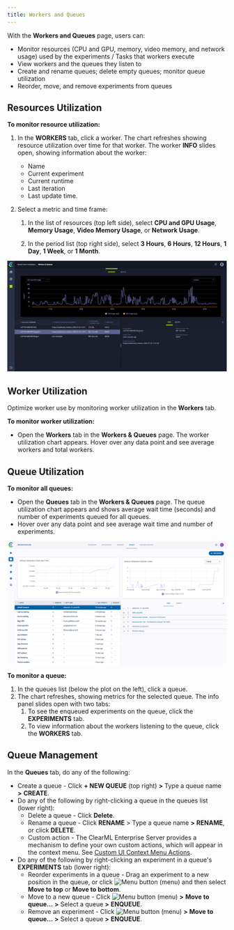 ```yaml
---
title: Workers and Queues
---
```


With the **Workers and Queues** page, users can:

* Monitor resources (CPU and GPU, memory, video memory, and network usage) used by the experiments / Tasks that workers
  execute
* View workers and the queues they listen to
* Create and rename queues; delete empty queues; monitor queue utilization
* Reorder, move, and remove experiments from queues



## Resources Utilization

**To monitor resource utilization:**

1. In the **WORKERS** tab, click a worker. The chart refreshes showing resource utilization over time for that worker. The
   worker **INFO** slides open, showing information about the worker:
   * Name
   * Current experiment
   * Current runtime
   * Last iteration
   * Last update time.

1. Select a metric and time frame:

    1. In the list of resources (top left side), select **CPU and GPU Usage**, **Memory Usage**, **Video Memory Usage**, or **Network Usage**.

    1. In the period list (top right side), select **3 Hours**, **6 Hours**, **12 Hours**, **1 Day**, **1 Week**, or **1 Month**.

![Worker management](../img/agents_queues_resource_management.png)



## Worker Utilization

Optimize worker use by monitoring worker utilization in the **Workers** tab.

**To monitor worker utilization:**

* Open the **Workers** tab in the **Workers & Queues** page. The worker utilization chart
  appears. Hover over any data point and see average workers and total workers.



## Queue Utilization

**To monitor all queues:**

* Open the **Queues** tab in the **Workers & Queues** page. The queue utilization chart appears and shows
 average wait time (seconds) and number of experiments queued for all queues.
* Hover over any data point and see average wait time and number of experiments.

![image](../img/4100.png)

**To monitor a queue:**

1. In the queues list (below the plot on the left), click a queue.
1. The chart refreshes, showing metrics for the selected queue. The info panel slides open with two tabs:
   1. To see the enqueued experiments on the queue, click the **EXPERIMENTS** tab.
   2. To view information about the workers listening to the queue, click the **WORKERS** tab.



## Queue Management

In the **Queues** tab, do any of the following:

* Create a queue - Click **+ NEW QUEUE** (top right) **>** Type a queue name **>** **CREATE**.
* Do any of the following by right-clicking a queue in the queues list (lower right):
    * Delete a queue - Click **Delete**.
    * Rename a queue - Click **RENAME** > Type a queue name **>** **RENAME**, or click **DELETE**.
    * Custom action - The ClearML Enterprise Server provides a mechanism to define your own custom actions, which will 
      appear in the context menu. See [Custom UI Context Menu Actions](../deploying_clearml/clearml_server_config.md#custom-ui-context-menu-actions).
* Do any of the following by right-clicking an experiment in a queue's **EXPERIMENTS** tab (lower right):
    * Reorder experiments in a queue - Drag an experiment to a new position in the queue, or click <img src="/docs/latest/icons/ico-dots-v-menu.svg" alt="Menu button" className="icon size-md space-sm" />
      (menu) and then select **Move to top** or **Move to bottom**.
    * Move to a new queue - Click  <img src="/docs/latest/icons/ico-dots-v-menu.svg" alt="Menu button" className="icon size-md space-sm" />  (menu) **>** **Move to queue...** **>** Select a queue **>** **ENQUEUE**.
    * Remove an experiment - Click <img src="/docs/latest/icons/ico-dots-v-menu.svg" alt="Menu button" className="icon size-md space-sm" />  (menu) **>** **Move to queue...** **>** Select a queue **>** **ENQUEUE**.

